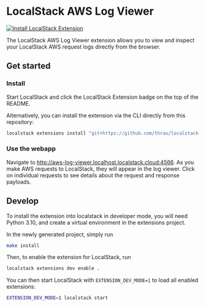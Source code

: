 LocalStack AWS Log Viewer
=========================

[![Install LocalStack Extension](https://localstack.cloud/gh/extension-badge.svg)](https://app.localstack.cloud/extensions/remote?url=git+https://github.com/thrau/localstack-aws-log-viewer/#egg=localstack-aws-log-viewer)

The LocalStack AWS Log Viewer extension allows you to view and inspect your LocalStack AWS request logs directly from the browser.

## Get started

### Install

Start LocalStack and click the LocalStack Extension badge on the top of the README.

Alternatively, you can install the extension via the CLI directly from this repository:

```bash
localstack extensions install "git+https://github.com/thrau/localstack-aws-log-viewer/#egg=localstack-aws-log-viewer"
```

### Use the webapp

Navigate to http://aws-log-viewer.localhost.localstack.cloud:4566.
As you make AWS requests to LocalStack, they will appear in the log viewer.
Click on individual requests to see details about the request and response payloads.

## Develop

To install the extension into localstack in developer mode, you will need Python 3.10, and create a virtual environment in the extensions project.

In the newly generated project, simply run

```bash
make install
```

Then, to enable the extension for LocalStack, run

```bash
localstack extensions dev enable .
```

You can then start LocalStack with `EXTENSION_DEV_MODE=1` to load all enabled extensions:

```bash
EXTENSION_DEV_MODE=1 localstack start
```
